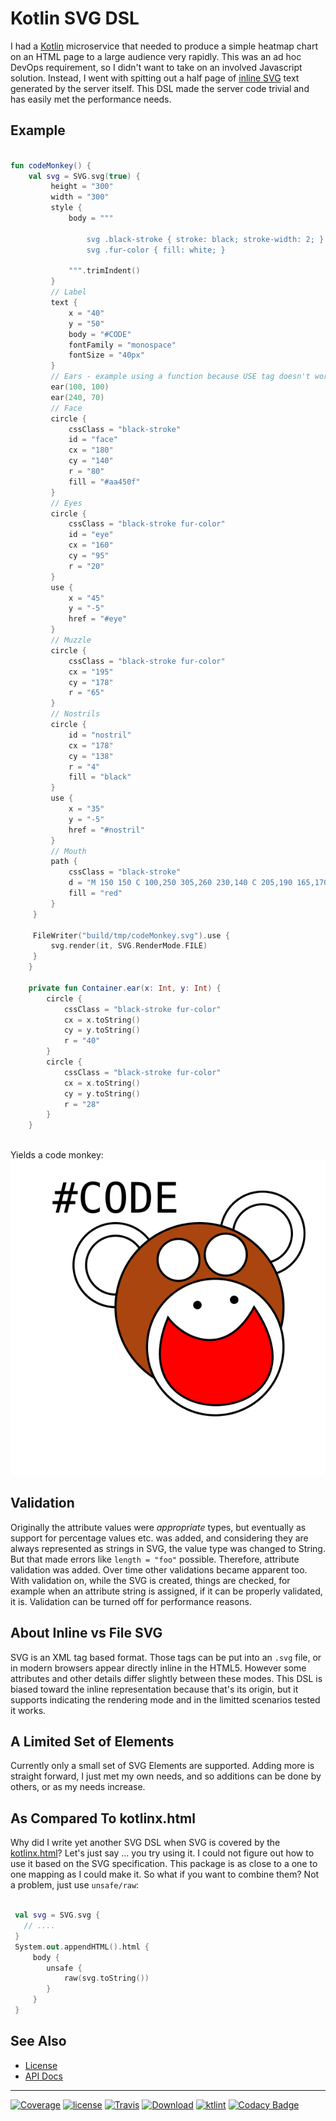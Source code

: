 # Kotlin SVG DSL

I had a [Kotlin](https://kotlinlang.org/) microservice that needed to produce a simple heatmap chart on an HTML page to
a large audience very rapidly. This was an ad hoc DevOps requirement, so I didn't want to take on an involved Javascript
solution. Instead, I went with spitting out a half page of [inline SVG](https://www.w3schools.com/html/html5_svg.asp)
text generated by the server itself. This DSL made the server code trivial and has easily met the performance needs.

## Example

```kotlin

fun codeMonkey() {
    val svg = SVG.svg(true) {
         height = "300"
         width = "300"
         style {
             body = """

                 svg .black-stroke { stroke: black; stroke-width: 2; }
                 svg .fur-color { fill: white; }

             """.trimIndent()
         }
         // Label
         text {
             x = "40"
             y = "50"
             body = "#CODE"
             fontFamily = "monospace"
             fontSize = "40px"
         }
         // Ears - example using a function because USE tag doesn't work in Safari
         ear(100, 100)
         ear(240, 70)
         // Face
         circle {
             cssClass = "black-stroke"
             id = "face"
             cx = "180"
             cy = "140"
             r = "80"
             fill = "#aa450f"
         }
         // Eyes
         circle {
             cssClass = "black-stroke fur-color"
             id = "eye"
             cx = "160"
             cy = "95"
             r = "20"
         }
         use {
             x = "45"
             y = "-5"
             href = "#eye"
         }
         // Muzzle
         circle {
             cssClass = "black-stroke fur-color"
             cx = "195"
             cy = "178"
             r = "65"
         }
         // Nostrils
         circle {
             id = "nostril"
             cx = "178"
             cy = "138"
             r = "4"
             fill = "black"
         }
         use {
             x = "35"
             y = "-5"
             href = "#nostril"
         }
         // Mouth
         path {
             cssClass = "black-stroke"
             d = "M 150 150 C 100,250 305,260 230,140 C 205,190 165,170 150,150 Z"
             fill = "red"
         }
     }

     FileWriter("build/tmp/codeMonkey.svg").use {
         svg.render(it, SVG.RenderMode.FILE)
     }
    }
    
    private fun Container.ear(x: Int, y: Int) {
        circle {
            cssClass = "black-stroke fur-color"
            cx = x.toString()
            cy = y.toString()
            r = "40"
        }
        circle {
            cssClass = "black-stroke fur-color"
            cx = x.toString()
            cy = y.toString()
            r = "28"
        }
    }
    
```
Yields a code monkey:
![code monkey](./docs/images/codeMonkey.svg)
## Validation
Originally the attribute values were *appropriate* types, but eventually as support for percentage values etc. was 
added, and considering they are always represented as strings in SVG, the value type was changed to String. But that 
made errors like `length = "foo"` possible.  Therefore, attribute validation was added. Over time other validations
became apparent too. With validation on, while the SVG is created, things are checked, for example when an attribute 
string is assigned, if it can be properly validated, it is. Validation can be turned off for performance reasons. 

## About Inline vs File SVG
SVG is an XML tag based format. Those tags can be put into an `.svg` file, or in modern browsers 
appear directly inline in the HTML5. However some attributes and other details differ slightly between these modes. This
DSL is biased toward the inline representation because that's its origin, but it supports indicating the rendering mode
and in the limitted scenarios tested it works.

## A Limited Set of Elements
Currently only a small set of SVG Elements are supported. Adding more is straight forward, I just met my own needs, and 
so additions can be done by others, or as my needs increase.

## As Compared To kotlinx.html
Why did I write yet another SVG DSL when SVG is covered by the [kotlinx.html](https://github.com/Kotlin/kotlinx.html)?
Let's just say ... you try using it. I could not figure out how to use it based on the SVG specification. This package
is as close to a one to one mapping as I could make it.  So what if you want to combine them? Not a problem, just use
`unsafe/raw`:

```kotlin

 val svg = SVG.svg {
   // ....
 }
 System.out.appendHTML().html {
     body {
        unsafe {
            raw(svg.toString())
        }
     }
 }

```

## See Also

- [License](LICENSE.md)
- [API Docs](https://nwillc.github.io/ksvg/dokka/ksvg)

-----
[![Coverage](https://codecov.io/gh/nwillc/ksvg/branch/master/graphs/badge.svg?branch=master)](https://codecov.io/gh/nwillc/ksvg)
[![license](https://img.shields.io/github/license/nwillc/ksvg.svg)](https://tldrlegal.com/license/-isc-license)
[![Travis](https://img.shields.io/travis/nwillc/ksvg.svg)](https://travis-ci.org/nwillc/ksvg)
[![Download](https://api.bintray.com/packages/nwillc/maven/ksvg/images/download.svg)](https://bintray.com/nwillc/maven/ksvg/_latestVersion)
[![ktlint](https://img.shields.io/badge/code%20style-%E2%9D%A4-FF4081.svg)](https://ktlint.github.io/)
[![Codacy Badge](https://api.codacy.com/project/badge/Grade/e00d48ec86df4fb4a63e554729b1bf6e)](https://www.codacy.com/app/nwillc/ksvg?utm_source=github.com&amp;utm_medium=referral&amp;utm_content=nwillc/ksvg&amp;utm_campaign=Badge_Grade)
